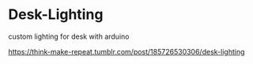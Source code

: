 # Desk-Lighting
custom lighting for desk with arduino

https://think-make-repeat.tumblr.com/post/185726530306/desk-lighting
